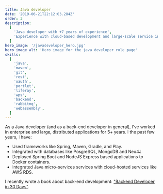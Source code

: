 ```yaml
---
title: Java developer
date: '2019-06-21T22:12:03.284Z'
order: 3
description:
  [
    'Java developer with +7 years of experience',
    'Experience with cloud-based development and large-scale service integration',
  ]
hero_image: '/javadeveloper_hero.jpg'
hero_image_alt: 'Hero image for the java developer role page'
skills:
  [
    'java',
    'maven',
    'git',
    'rest',
    'oauth',
    'portlet',
    'liferay',
    'wps',
    'backend',
    'rabbitmq',
    'webassembly',
  ]
---
```


As a Java developer (and as a back-end developer in general), I've worked in enterprise and large, distributed applications for 5+ years. I the past few years, I have:

- Used frameworks like Spring, Maven, Gradle, and Play.
- Integrated with databases like PosgreSQL, MongoDB and Neo4J.
- Deployed Spring Boot and NodeJS Express based applications to Docker containers.
- Integrated Java micro-services services with cloud-hosted services like AWS RDS.

I recently wrote a book about back-end development: ["Backend Developer in 30 Days"](https://www.amazon.com/dp/9355513216/ref=cm_sw_r_apa_i_V19CYDR26B3R3ST9QMPP_0).
